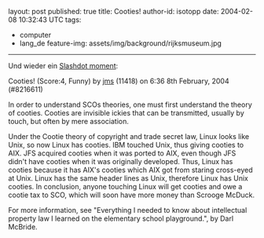
layout: post
published: true
title: Cooties!
author-id: isotopp
date: 2004-02-08 10:32:43 UTC
tags:
- computer
- lang_de
feature-img: assets/img/background/rijksmuseum.jpg
---
Und wieder ein 
[Slashdot moment](http://yro.slashdot.org/comments.pl?sid=95929&cid=8216611):

Cooties! (Score:4, Funny) 
by 
[jms](http://slashdot.org/~jms) (11418)  on 6:36 8th February, 2004 (#8216611) 

In order to understand SCOs theories, one must first understand the theory
of cooties. Cooties are invisible ickies that can be transmitted, usually by
touch, but often by mere association.

Under the Cootie theory of copyright and trade secret law, Linux looks like
Unix, so now Linux has cooties. IBM touched Unix, thus giving cooties to
AIX. JFS acquired cooties when it was ported to AIX, even though JFS didn't
have cooties when it was originally developed. Thus, Linux has cooties
because it has AIX's cooties which AIX got from staring cross-eyed at Unix.
Linux has the same header lines as Unix, therefore Linux has Unix cooties.
In conclusion, anyone touching Linux will get cooties and owe a cootie tax
to SCO, which will soon have more money than Scrooge McDuck.

For more information, see "Everything I needed to know about intellectual
property law I learned on the elementary school playground.", by Darl
McBride.

